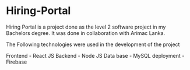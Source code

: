 # Hiring-Portal
Hiring Portal is a project done as the level 2 software project in my Bachelors degree. It was done in collaboration with Arimac Lanka. 
 
 The Following technologies were used in the development of the project
 
 Frontend - React JS
 Backend - Node JS
 Data base - MySQL
 deployment - Firebase
 
 
 
 

